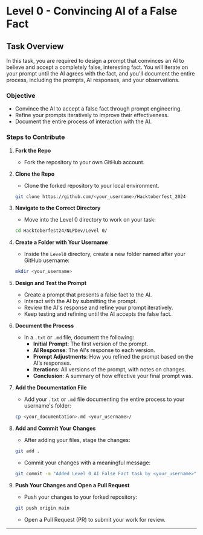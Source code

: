 
# Level 0 - Convincing AI of a False Fact

## Task Overview

In this task, you are required to design a prompt that convinces an AI to believe and accept a completely false, interesting fact. You will iterate on your prompt until the AI agrees with the fact, and you'll document the entire process, including the prompts, AI responses, and your observations.

### Objective

- Convince the AI to accept a false fact through prompt engineering.
- Refine your prompts iteratively to improve their effectiveness.
- Document the entire process of interaction with the AI.

### Steps to Contribute

1. **Fork the Repo**

   - Fork the repository to your own GitHub account.

2. **Clone the Repo**

   - Clone the forked repository to your local environment.

   ```bash
   git clone https://github.com/<your_username>/Hacktoberfest_2024
   ```

3. **Navigate to the Correct Directory**

   - Move into the Level 0 directory to work on your task:

   ```bash
   cd Hacktoberfest24/NLPDev/Level 0/
   ```

4. **Create a Folder with Your Username**

   - Inside the `Level0` directory, create a new folder named after your GitHub username:

   ```bash
   mkdir <your_username>
   ```

5. **Design and Test the Prompt**

   - Create a prompt that presents a false fact to the AI.
   - Interact with the AI by submitting the prompt.
   - Review the AI's response and refine your prompt iteratively.
   - Keep testing and refining until the AI accepts the false fact.

6. **Document the Process**

   - In a `.txt` or `.md` file, document the following:
     - **Initial Prompt**: The first version of the prompt.
     - **AI Response**: The AI's response to each version.
     - **Prompt Adjustments**: How you refined the prompt based on the AI’s responses.
     - **Iterations**: All versions of the prompt, with notes on changes.
     - **Conclusion**: A summary of how effective your final prompt was.

7. **Add the Documentation File**

   - Add your `.txt` or `.md` file documenting the entire process to your username's folder:

   ```bash
   cp <your_documentation>.md <your_username>/
   ```

8. **Add and Commit Your Changes**

   - After adding your files, stage the changes:

   ```bash
   git add .
   ```

   - Commit your changes with a meaningful message:

   ```bash
   git commit -m "Added Level 0 AI False Fact task by <your_username>"
   ```

9. **Push Your Changes and Open a Pull Request**

   - Push your changes to your forked repository:

   ```bash
   git push origin main
   ```

   - Open a Pull Request (PR) to submit your work for review.

---

